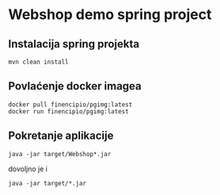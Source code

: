 # Webshop demo spring project

## Instalacija spring projekta

```shell
mvn clean install
```

## Povlaćenje docker imagea

```shell
docker pull finencipio/pgimg:latest
docker run finencipio/pgimg:latest
```

## Pokretanje aplikacije

```shell
java -jar target/Webshop*.jar
```
dovoljno je i
```shell
java -jar target/*.jar
```
